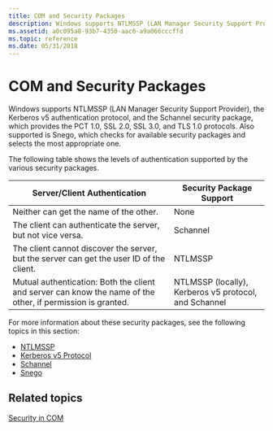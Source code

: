 ```yaml
---
title: COM and Security Packages
description: Windows supports NTLMSSP (LAN Manager Security Support Provider), the Kerberos v5 authentication protocol, and the Schannel security package, which provides the PCT 1.0, SSL 2.0, SSL 3.0, and TLS 1.0 protocols.
ms.assetid: a0c095a8-93b7-4350-aac6-a9a066cccffd
ms.topic: reference
ms.date: 05/31/2018
---
```


# COM and Security Packages

Windows supports NTLMSSP (LAN Manager Security Support Provider), the Kerberos v5 authentication protocol, and the Schannel security package, which provides the PCT 1.0, SSL 2.0, SSL 3.0, and TLS 1.0 protocols. Also supported is Snego, which checks for available security packages and selects the most appropriate one.

The following table shows the levels of authentication supported by the various security packages.



| Server/Client Authentication                                                                                           | Security Package Support                                         |
|------------------------------------------------------------------------------------------------------------------------|------------------------------------------------------------------|
| Neither can get the name of the other.<br/>                                                                      | None<br/>                                                  |
| The client can authenticate the server, but not vice versa.<br/>                                                 | Schannel<br/>                                              |
| The client cannot discover the server, but the server can get the user ID of the client.<br/>                    | NTLMSSP<br/>                                               |
| Mutual authentication: Both the client and server can know the name of the other, if permission is granted.<br/> | NTLMSSP (locally), Kerberos v5 protocol, and Schannel<br/> |



 

For more information about these security packages, see the following topics in this section:

-   [NTLMSSP](ntlmssp.md)
-   [Kerberos v5 Protocol](kerberos-v5-protocol.md)
-   [Schannel](schannel.md)
-   [Snego](snego.md)

## Related topics

<dl> <dt>

[Security in COM](security-in-com.md)
</dt> </dl>

 

 





